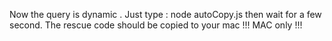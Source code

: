 Now the query is dynamic . Just type : node autoCopy.js then wait for a few second. The rescue code should be copied to your mac
!!!
MAC only 
!!!
